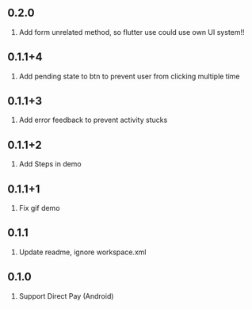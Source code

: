 ## 0.2.0
1. Add form unrelated method, so flutter use could use own UI system!!

## 0.1.1+4
1. Add pending state to btn to prevent user from clicking multiple time

## 0.1.1+3
1. Add error feedback to prevent activity stucks

## 0.1.1+2
1. Add Steps in demo

## 0.1.1+1
1. Fix gif demo

## 0.1.1
1. Update readme, ignore workspace.xml

## 0.1.0
1. Support Direct Pay (Android)
